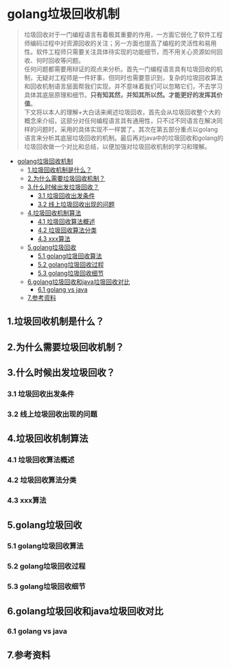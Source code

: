 # golang垃圾回收机制

> 垃圾回收对于一门编程语言有着极其重要的作用，一方面它弱化了软件工程师编码过程中对资源回收的关注；另一方面也提高了编程的灵活性和易用性。软件工程师只需要关注具体待实现的功能细节，而不用关心资源如何回收、何时回收等问题。  
> 任何问题都需要用辩证的观点来分析。首先一门编程语言具有垃圾回收的机制，无疑对工程师是一件好事，但同时也需要意识到，复杂的垃圾回收算法和回收机制语言层面帮我们实现，并不意味着我们可以忽略它们，不去学习具体其底层原理和细节。**只有知其然，并知其所以然。才能更好的发挥其价值**。  
> 下文将以本人的理解+大白话来阐述垃圾回收，首先会从垃圾回收整个大的概念来介绍，这部分对任何编程语言具有通用性，只不过不同语言在解决同样的问题时，采用的具体实现不一样罢了。其次在第五部分重点以golang语言来分析其底层垃圾回收的机制。最后再对java中的垃圾回收和golang的垃圾回收做一个对比和总结，以便加强对垃圾回收机制的学习和理解。


* [golang垃圾回收机制](#golang%E5%9E%83%E5%9C%BE%E5%9B%9E%E6%94%B6%E6%9C%BA%E5%88%B6)
  * [1.垃圾回收机制是什么？](#1%E5%9E%83%E5%9C%BE%E5%9B%9E%E6%94%B6%E6%9C%BA%E5%88%B6%E6%98%AF%E4%BB%80%E4%B9%88)
  * [2.为什么需要垃圾回收机制？](#2%E4%B8%BA%E4%BB%80%E4%B9%88%E9%9C%80%E8%A6%81%E5%9E%83%E5%9C%BE%E5%9B%9E%E6%94%B6%E6%9C%BA%E5%88%B6)
  * [3.什么时候出发垃圾回收？](#3%E4%BB%80%E4%B9%88%E6%97%B6%E5%80%99%E5%87%BA%E5%8F%91%E5%9E%83%E5%9C%BE%E5%9B%9E%E6%94%B6)
    * [3.1 垃圾回收出发条件](#31-%E5%9E%83%E5%9C%BE%E5%9B%9E%E6%94%B6%E5%87%BA%E5%8F%91%E6%9D%A1%E4%BB%B6)
    * [3.2 线上垃圾回收出现的问题](#32-%E7%BA%BF%E4%B8%8A%E5%9E%83%E5%9C%BE%E5%9B%9E%E6%94%B6%E5%87%BA%E7%8E%B0%E7%9A%84%E9%97%AE%E9%A2%98)
  * [4.垃圾回收机制算法](#4%E5%9E%83%E5%9C%BE%E5%9B%9E%E6%94%B6%E6%9C%BA%E5%88%B6%E7%AE%97%E6%B3%95)
    * [4.1 垃圾回收算法概述](#41-%E5%9E%83%E5%9C%BE%E5%9B%9E%E6%94%B6%E7%AE%97%E6%B3%95%E6%A6%82%E8%BF%B0)
    * [4.2 垃圾回收算法分类](#42-%E5%9E%83%E5%9C%BE%E5%9B%9E%E6%94%B6%E7%AE%97%E6%B3%95%E5%88%86%E7%B1%BB)
    * [4.3 xxx算法](#43-xxx%E7%AE%97%E6%B3%95)
  * [5.golang垃圾回收](#5golang%E5%9E%83%E5%9C%BE%E5%9B%9E%E6%94%B6)
    * [5.1 golang垃圾回收算法](#51-golang%E5%9E%83%E5%9C%BE%E5%9B%9E%E6%94%B6%E7%AE%97%E6%B3%95)
    * [5.2 golang垃圾回收过程](#52-golang%E5%9E%83%E5%9C%BE%E5%9B%9E%E6%94%B6%E8%BF%87%E7%A8%8B)
    * [5.3 golang垃圾回收细节](#53-golang%E5%9E%83%E5%9C%BE%E5%9B%9E%E6%94%B6%E7%BB%86%E8%8A%82)
  * [6.golang垃圾回收和java垃圾回收对比](#6golang%E5%9E%83%E5%9C%BE%E5%9B%9E%E6%94%B6%E5%92%8Cjava%E5%9E%83%E5%9C%BE%E5%9B%9E%E6%94%B6%E5%AF%B9%E6%AF%94)
    * [6.1 golang vs java](#61-golang-vs-java)
  * [7.参考资料](#7%E5%8F%82%E8%80%83%E8%B5%84%E6%96%99)


## 1.垃圾回收机制是什么？



## 2.为什么需要垃圾回收机制？



## 3.什么时候出发垃圾回收？

### 3.1 垃圾回收出发条件

### 3.2 线上垃圾回收出现的问题


## 4.垃圾回收机制算法

### 4.1 垃圾回收算法概述

### 4.2 垃圾回收算法分类

### 4.3 xxx算法


## 5.golang垃圾回收

### 5.1 golang垃圾回收算法

### 5.2 golang垃圾回收过程

### 5.3 golang垃圾回收细节


## 6.golang垃圾回收和java垃圾回收对比

### 6.1 golang vs java



## 7.参考资料

